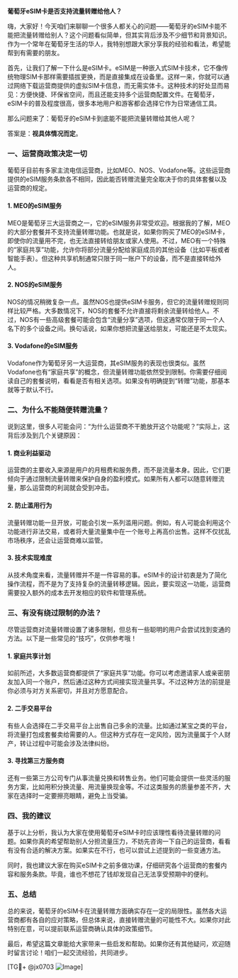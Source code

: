**葡萄牙eSIM卡是否支持流量转赠给他人？**

嗨，大家好！今天咱们来聊聊一个很多人都关心的问题——葡萄牙的eSIM卡能不能把流量转赠给别人？这个问题看似简单，但其实背后涉及不少细节和背景知识。作为一个常年在葡萄牙生活的华人，我特别想跟大家分享我的经验和看法，希望能帮到有需要的朋友。

首先，让我们了解一下什么是eSIM卡。eSIM是一种嵌入式SIM卡技术，它不像传统物理SIM卡那样需要插拔更换，而是直接集成在设备里。这样一来，你就可以通过网络下载运营商提供的虚拟SIM卡信息，而无需实体卡。这种技术的好处显而易见：方便快捷、环保省空间，而且还能支持多个运营商配置文件。在葡萄牙，eSIM卡的普及程度很高，很多本地用户和游客都会选择它作为日常通信工具。

那么问题来了：葡萄牙的eSIM卡到底能不能把流量转赠给其他人呢？

答案是：**视具体情况而定**。

### 一、运营商政策决定一切

葡萄牙目前有多家主流电信运营商，比如MEO、NOS、Vodafone等。这些运营商提供的eSIM服务条款各不相同，因此能否转赠流量完全取决于你的具体套餐以及运营商的规定。

#### 1. **MEO的eSIM服务**
MEO是葡萄牙三大运营商之一，它的eSIM服务非常受欢迎。根据我的了解，MEO的大部分套餐并不支持流量转赠功能。也就是说，如果你购买了MEO的eSIM卡，即使你的流量用不完，也无法直接转给朋友或家人使用。不过，MEO有一个特殊的“家庭共享”功能，允许你将部分流量分配给家庭成员的其他设备（比如平板或者智能手表）。但这种共享机制通常只限于同一账户下的设备，而不是直接转给外人。

#### 2. **NOS的eSIM服务**
NOS的情况稍微复杂一点。虽然NOS也提供eSIM卡服务，但它的流量转赠规则同样比较严格。大多数情况下，NOS的套餐不允许直接将剩余流量转给他人。不过，NOS有一些高级套餐可能会包含“流量分享”选项，但这通常仅限于同一个人名下的多个设备之间。换句话说，如果你想把流量送给朋友，可能还是不太现实。

#### 3. **Vodafone的eSIM服务**
Vodafone作为葡萄牙另一大运营商，其eSIM服务的表现也很类似。虽然Vodafone也有“家庭共享”的概念，但流量转赠功能依然受到限制。你需要仔细阅读自己的套餐说明，看看是否有相关选项。如果没有明确提到“转赠”功能，那基本就等于默认不行。

### 二、为什么不能随便转赠流量？

说到这里，很多人可能会问：“为什么运营商不干脆放开这个功能呢？”实际上，这背后涉及到几个关键原因：

#### 1. **商业利益驱动**
运营商的主要收入来源是用户的月租费和服务费，而不是流量本身。因此，它们更倾向于通过限制流量转赠来保护自身的盈利模式。如果所有人都可以随意转赠流量，那么运营商的利润就会受到冲击。

#### 2. **防止滥用行为**
流量转赠功能一旦开放，可能会引发一系列滥用问题。例如，有人可能会利用这个功能进行非法交易，或者将大量流量集中在一个账号上再高价出售。这样不仅扰乱市场秩序，还会让运营商难以监管。

#### 3. **技术实现难度**
从技术角度来看，流量转赠并不是一件容易的事。eSIM卡的设计初衷是为了简化操作流程，而不是为了支持复杂的流量转移逻辑。因此，要实现这一功能，运营商需要投入额外的成本去开发相应的软件和管理系统。

### 三、有没有绕过限制的办法？

尽管运营商对流量转赠设置了诸多限制，但总有一些聪明的用户会尝试找到变通的方法。以下是一些常见的“技巧”，仅供参考哦！

#### 1. **家庭共享计划**
如前所述，大多数运营商都提供了“家庭共享”功能。你可以考虑邀请家人或亲密朋友加入同一个账户，然后通过这种方式间接实现流量共享。不过这种方法的前提是你必须与对方关系密切，并且对方愿意配合。

#### 2. **二手交易平台**
有些人会选择在二手交易平台上出售自己多余的流量。比如通过某宝之类的平台，将流量打包成套餐卖给需要的人。但这种方式存在一定风险，因为流量属于个人财产，转让过程中可能会涉及法律纠纷。

#### 3. **寻找第三方服务商**
还有一些第三方公司专门从事流量兑换和转售业务。他们可能会提供一些灵活的服务方案，比如用积分换流量、用流量换现金等。不过这类服务的质量参差不齐，大家在选择时一定要擦亮眼睛，避免上当受骗。

### 四、我的建议

基于以上分析，我认为大家在使用葡萄牙eSIM卡时应该理性看待流量转赠的问题。如果你真的希望帮助别人分担流量压力，不妨先咨询一下自己的运营商，看看有没有合适的解决方案。如果实在不行，也可以尝试上述提到的一些变通方法。

同时，我也建议大家在购买eSIM卡之前多做功课，仔细研究各个运营商的套餐内容和服务条款。毕竟，谁也不想花了钱却发现自己无法享受预期中的便利。

### 五、总结

总的来说，葡萄牙的eSIM卡在流量转赠方面确实存在一定的局限性。虽然各大运营商都有各自的应对策略，但总体来说，直接转赠流量的可能性不大。如果你对此特别在意，可以提前联系运营商确认具体的政策细节。

最后，希望这篇文章能给大家带来一些启发和帮助。如果你还有其他疑问，欢迎随时留言讨论！咱们一起交流经验，共同进步。

[TG💪+ @jx0703 ![Image](https://github.com/user-attachments/assets/dbca1d08-cadb-493c-b0ec-ad6f7a83f270)]